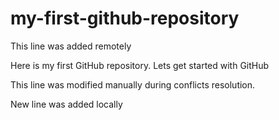 # my-first-github-repository
This line was added remotely

Here is my first GitHub repository. Lets get started with GitHub

This line was modified manually during conflicts resolution.

New line was added locally
